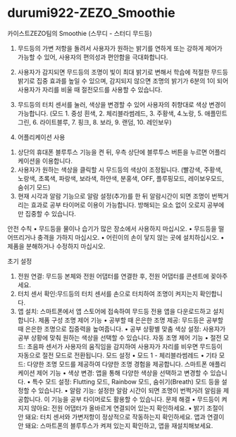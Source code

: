 # durumi922-ZEZO_Smoothie
카이스트ZEZO팀의 Smoothie (스무디 - 스터디 무드등)
1. 무드등의 가변 저항을 돌려서 사용자가 원하는 밝기를 연하게 또는 강하게 제어가 가능할 수 있어, 사용자의 편의성과 편안함을 극대화합니다.

2. 사용자가 감지되면 무드등의 조명이 빛이 최대 밝기로 변해서 학습에 적절한 무드등 밝기로 집중 효과를 높일 수 있으며, 감지되지 않으면 조명의 밝기가 6분의 1이 되어 사용자가 자리를 비울 때 절전모드를 사용할 수 있습니다.

3. 무드등의 터치 센서를 눌러, 색상을 변경할 수 있어 사용자의 취향대로 색상 변경이 가능합니다. (모드 1. 중성 흰색, 2. 체리블라썸레드, 3. 주황색, 4.노랑, 5. 애플민트그린, 6. 라이트블루, 7. 핑크, 8. 보라, 9. 랜덤, 10. 레인보우)

4. 어플리케이션 사용
1) 상단의 휴대폰 블루투스 기능을 켠 뒤, 우측 상단에 블루투스 버튼을 누르면 어플리케이션을 이용합니다.
2) 사용자가 원하는 색상을 클릭할 시 무드등의 색상이 조정됩니다. (빨강색, 주황색, 노랑색, 초록색, 파랑색, 보라색, 하얀색, 분홍색, OFF, 플루핑모드, 레이보우모드, 숨쉬기 모드)
3) 현재 시각과 알람 기능으로 알람 설정(추가)를 한 뒤 알람시간이 되면 조명이 번쩍거리는 효과로 공부 타이머로 이용이 가능합니다. 방해되는 요소 없이 오로지 공부에만 집중할 수 있습니다.

안전 수칙
• 무드등을 물이나 습기가 많은 장소에서 사용하지 마십시오.
• 무드등을 떨어뜨리거나 충격을 가하지 마십시오.
• 어린이의 손이 닿지 않는 곳에 설치하십시오.
• 제품을 분해하거나 수정하지 마십시오.

초기 설정
1. 전원 연결: 무드등 본체와 전원 어댑터를 연결한 후, 전원 어댑터를 콘센트에 꽂아주세요.
2. 터치 센서 확인:무드등의 터치 센서를 손으로 터치하여 조명이 켜지는지 확인합니다.
3. 앱 설치: 스마트폰에서 앱 스토어에 접속하여 무드등 전용 앱을 다운로드하고 설치합니다.
제품 구성
 조명 제어 기능
• 공부할 때 은은한 조명 제공: 무드등은 공부할 때 은은한 조명으로 집중력을 높여줍니다.
• 공부 상황별 맞춤 색상 설정: 사용자가 공부 상황에 맞춰 원하는 색상을 선택할 수 있습니다.
 자동 조명 제어 기능
• 절전 모드: 초음파 센서가 사용자의 움직임을 감지하여 사용자가 자리를 비우면 무드등이 자동으로 절전 모드로 전환됩니다.
 모드 설정
• 모드 1 - 체리블라썸레드
• 기타 모드: 다양한 조명 모드를 제공하여 다양한 조명 경험을 제공합니다.
 스마트폰 애플리케이션 제어 기능
• 색상 변경: 앱을 통해 다양한 색상을 선택하고 변경할 수 있습니다.
• 특수 모드 설정: Flutting 모드, Rainbow 모드, 숨쉬기(Breath) 모드 등을 설정할 수 있습니다.
• 알람 기능: 설정한 알람 시간이 되면 조명이 번쩍거려 알림을 제공합니다. 이 기능을 공부 타이머로도 활용할 수 있습니다.
문제 해결
• 무드등이 켜지지 않아요: 전원 어댑터가 올바르게 연결되어 있는지 확인하세요.
• 밝기 조절이 안 돼요: 터치 센서와 가변저항이 정상적으로 작동하는지 확인하세요.
앱과 연결이 안 돼요: 스마트폰의 블루투스가 켜져 있는지 확인하고, 앱을 재설치해보세요.
